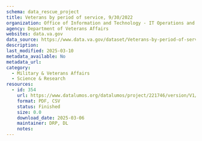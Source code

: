 ```yaml
---
schema: data_rescue_project 
title: Veterans by period of service, 9/30/2022
organization: Office of Information and Technology - IT Operations and Services (ITOPS)
agency: Department of Veterans Affairs
websites: data.va.gov
data_source: https://www.data.va.gov/dataset/Veterans-by-period-of-service-9-30-2022/fppf-663f
description: 
last_modified: 2025-03-10
metadata_available: No
metadata_url: 
category:
  - Military & Veterans Affairs 
  - Science & Research 
resources:
  - id: 354
    url: https://www.datalumos.org/datalumos/project/221746/version/V1/view
    format: PDF, CSV
    status: Finished
    size: 0.0
    download_date: 2025-03-06
    maintainer: DRP, DL
    notes: 
---
```

